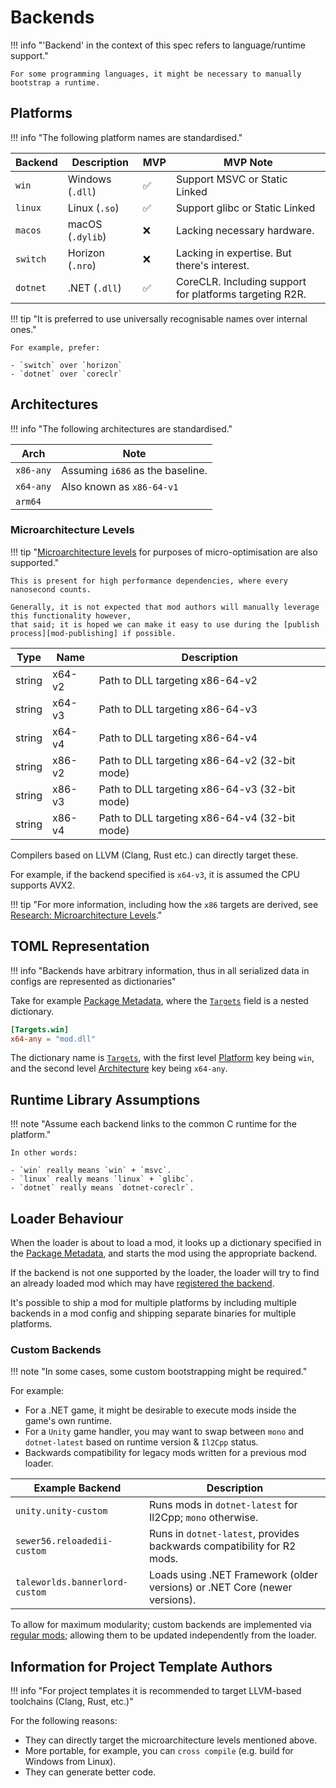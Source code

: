 ﻿# Backends

!!! info "'Backend' in the context of this spec refers to language/runtime support."

    For some programming languages, it might be necessary to manually bootstrap a runtime.

## Platforms

!!! info "The following platform names are standardised."

| Backend  | Description      | MVP | MVP Note                                                |
| -------- | ---------------- | --- | ------------------------------------------------------- |
| `win`    | Windows (`.dll`) | ✅   | Support MSVC or Static Linked                           |
| `linux`  | Linux (`.so`)    | ✅   | Support glibc or Static Linked                          |
| `macos`  | macOS (`.dylib`) | ❌   | Lacking necessary hardware.                             |
| `switch` | Horizon (`.nro`) | ❌   | Lacking in expertise. But there's interest.             |
| `dotnet` | .NET (`.dll`)    | ✅   | CoreCLR. Including support for platforms targeting R2R. |

!!! tip "It is preferred to use universally recognisable names over internal ones."

    For example, prefer:

    - `switch` over `horizon`
    - `dotnet` over `coreclr`

## Architectures

!!! info "The following architectures are standardised."

| Arch      | Note                             |
| --------- | -------------------------------- |
| `x86-any` | Assuming `i686` as the baseline. |
| `x64-any` | Also known as `x86-64-v1`        |
| `arm64`   |                                  |

### Microarchitecture Levels

!!! tip "[Microarchitecture levels][microarchitecture-levels] for purposes of micro-optimisation are also supported."

    This is present for high performance dependencies, where every nanosecond counts.

    Generally, it is not expected that mod authors will manually leverage this functionality however,
    that said; it is hoped we can make it easy to use during the [publish process][mod-publishing] if possible.

| Type   | Name   | Description                                   |
| ------ | ------ | --------------------------------------------- |
| string | x64-v2 | Path to DLL targeting x86-64-v2               |
| string | x64-v3 | Path to DLL targeting x86-64-v3               |
| string | x64-v4 | Path to DLL targeting x86-64-v4               |
| string | x86-v2 | Path to DLL targeting x86-64-v2 (32-bit mode) |
| string | x86-v3 | Path to DLL targeting x86-64-v3 (32-bit mode) |
| string | x86-v4 | Path to DLL targeting x86-64-v4 (32-bit mode) |

Compilers based on LLVM (Clang, Rust etc.) can directly target these.

For example, if the backend specified is `x64-v3`, it is assumed the CPU supports AVX2.

!!! tip "For more information, including how the `x86` targets are derived, see [Research: Microarchitecture Levels][research-march-levels]."

## TOML Representation

!!! info "Backends have arbitrary information, thus in all serialized data in configs are represented as dictionaries"

Take for example [Package Metadata], where the [`Targets`][mod-configurations-targets] field
is a nested dictionary.

```toml
[Targets.win]
x64-any = "mod.dll"
```

The dictionary name is [`Targets`][mod-configurations-targets], with the first level
[Platform](#platforms) key being `win`, and the second level [Architecture](#architectures) key
being `x64-any`.

## Runtime Library Assumptions

!!! note "Assume each backend links to the common C runtime for the platform."

    In other words:

    - `win` really means `win` + `msvc`.
    - `linux` really means `linux` + `glibc`.
    - `dotnet` really means `dotnet-coreclr`.

## Loader Behaviour

When the loader is about to load a mod, it looks up a dictionary specified in the [Package Metadata],
and starts the mod using the appropriate backend.

If the backend is not one supported by the loader, the loader will try to find an already loaded
mod which may have [registered the backend](#custom-backends).

It's possible to ship a mod for multiple platforms by including multiple backends in a mod config
and shipping separate binaries for multiple platforms.

### Custom Backends

!!! note "In some cases, some custom bootstrapping might be required."

For example:

- For a .NET game, it might be desirable to execute mods inside the game's own runtime.
- For a `Unity` game handler, you may want to swap between `mono` and `dotnet-latest` based on runtime version & `Il2Cpp` status.
- Backwards compatibility for legacy mods written for a previous mod loader.

| Example Backend                | Description                                                                |
| ------------------------------ | -------------------------------------------------------------------------- |
| `unity.unity-custom`           | Runs mods in `dotnet-latest` for Il2Cpp; `mono` otherwise.                 |
| `sewer56.reloadedii-custom`    | Runs in `dotnet-latest`, provides backwards compatibility for R2 mods.     |
| `taleworlds.bannerlord-custom` | Loads using .NET Framework (older versions) or .NET Core (newer versions). |

To allow for maximum modularity; custom backends are implemented via [regular mods][regular-mods];
allowing them to be updated independently from the loader.

## Information for Project Template Authors

!!! info "For project templates it is recommended to target LLVM-based toolchains (Clang, Rust, etc.)"

For the following reasons:

- They can directly target the microarchitecture levels mentioned above.
- More portable, for example, you can `cross compile` (e.g. build for Windows from Linux).
- They can generate better code.

<!-- Links -->
[mod-configurations-targets]: ../../Server/Packaging/Package-Metadata.md#targets
[regular-mods]: ../Core-Architecture.md#regular-mods-layer-3
[Package Metadata]: ../../Server/Packaging/Package-Metadata.md
[microarchitecture-levels]: https://en.wikipedia.org/wiki/X86-64#Microarchitecture_levels
[mod-publishing]: ../../Server/Packaging/Publishing-Packages.md
[research-march-levels]: ../../Research/Microarchitecture-Levels.md